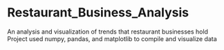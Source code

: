 # Restaurant_Business_Analysis
An analysis and visualization of trends that restaurant businesses hold
Project used numpy, pandas, and matplotlib to compile and visualize data
